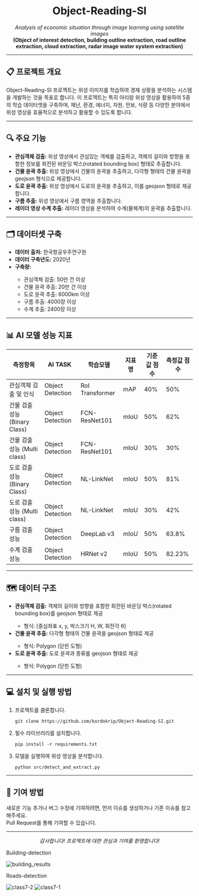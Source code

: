 <h1 align="center">Object-Reading-SI</h1>

<p align="center">
  <i>Analysis of economic situation through image learning using satellite images</i><br/>
  <strong> (Object of interest detection, building outline extraction, road outline extraction, cloud extraction, radar image water system extraction)</strong>
</p>

---

<h2>📋 프로젝트 개요</h2>
<p>
  Object-Reading-SI 프로젝트는 위성 이미지를 학습하여 경제 상황을 분석하는 시스템을 개발하는 것을 목표로 합니다.
  이 프로젝트는 특히 아리랑 위성 영상을 활용하여 5종의 학습 데이터셋을 구축하며, 재난, 환경, 에너지, 자원, 안보, 식량 등 
  다양한 분야에서 위성 영상을 효율적으로 분석하고 활용할 수 있도록 합니다.
</p>

---

<h2>🔍 주요 기능</h2>
<ul>
  <li><strong>관심객체 검출:</strong> 위성 영상에서 관심있는 객체를 검출하고, 객체의 길이와 방향을 포함한 정보를 회전된 바운딩 박스(rotated bounding box) 형태로 추출합니다.</li>
  <li><strong>건물 윤곽 추출:</strong> 위성 영상에서 건물의 윤곽을 추출하고, 다각형 형태의 건물 윤곽을 geojson 형식으로 제공합니다.</li>
  <li><strong>도로 윤곽 추출:</strong> 위성 영상에서 도로의 윤곽을 추출하고, 이를 geojson 형태로 제공합니다.</li>
  <li><strong>구름 추출:</strong> 위성 영상에서 구름 영역을 추출합니다.</li>
  <li><strong>레이더 영상 수계 추출:</strong> 레이더 영상을 분석하여 수계(물체계)의 윤곽을 추출합니다.</li>
</ul>

---

<h2>🗂 데이터셋 구축</h2>
<ul>
  <li><strong>데이터 출처:</strong> 한국항공우주연구원</li>
  <li><strong>데이터 구축년도:</strong> 2020년</li>
  <li><strong>구축량:</strong></li>
  <ul>
    <li>관심객체 검출: 50만 건 이상</li>
    <li>건물 윤곽 추출: 20만 건 이상</li>
    <li>도로 윤곽 추출: 6000km 이상</li>
    <li>구름 추출: 4000장 이상</li>
    <li>수계 추출: 2400장 이상</li>
  </ul>
</ul>

---

<h2>📊 AI 모델 성능 지표</h2>
<table align="center">
  <thead>
    <tr>
      <th>측정항목</th>
      <th>AI TASK</th>
      <th>학습모델</th>
      <th>지표명</th>
      <th>기준값 점수</th>
      <th>측정값 점수</th>
    </tr>
  </thead>
  <tbody>
    <tr>
      <td>관심객체 검출 및 인식</td>
      <td>Object Detection</td>
      <td>RoI Transformer</td>
      <td>mAP</td>
      <td>40%</td>
      <td>50%</td>
    </tr>
    <tr>
      <td>건물 검출 성능 (Binary Class)</td>
      <td>Object Detection</td>
      <td>FCN-ResNet101</td>
      <td>mIoU</td>
      <td>50%</td>
      <td>62%</td>
    </tr>
    <tr>
      <td>건물 검출 성능 (Multi class)</td>
      <td>Object Detection</td>
      <td>FCN-ResNet101</td>
      <td>mIoU</td>
      <td>30%</td>
      <td>30%</td>
    </tr>
    <tr>
      <td>도로 검출 성능 (Binary Class)</td>
      <td>Object Detection</td>
      <td>NL-LinkNet</td>
      <td>mIoU</td>
      <td>50%</td>
      <td>81%</td>
    </tr>
    <tr>
      <td>도로 검출 성능 (Multi class)</td>
      <td>Object Detection</td>
      <td>NL-LinkNet</td>
      <td>mIoU</td>
      <td>30%</td>
      <td>42%</td>
    </tr>
    <tr>
      <td>구름 검출 성능</td>
      <td>Object Detection</td>
      <td>DeepLab v3</td>
      <td>mIoU</td>
      <td>50%</td>
      <td>63.8%</td>
    </tr>
    <tr>
      <td>수계 검출 성능</td>
      <td>Object Detection</td>
      <td>HRNet v2</td>
      <td>mIoU</td>
      <td>50%</td>
      <td>82.23%</td>
    </tr>
  </tbody>
</table>

---

<h2>🗺 데이터 구조</h2>
<ul>
  <li><strong>관심객체 검출:</strong> 객체의 길이와 방향을 포함한 회전된 바운딩 박스(rotated bounding box)를 geojson 형태로 제공</li>
  <ul>
    <li>형식: [중심좌표 x, y, 박스크기 H, W, 회전각 θ]</li>
  </ul>
  <li><strong>건물 윤곽 추출:</strong> 다각형 형태의 건물 윤곽을 geojson 형태로 제공</li>
  <ul>
    <li>형식: Polygon (닫힌 도형)</li>
  </ul>
  <li><strong>도로 윤곽 추출:</strong> 도로 윤곽과 종류를 geojson 형태로 제공</li>
  <ul>
    <li>형식: Polygon (닫힌 도형)</li>
  </ul>
</ul>

---

<h2>💻 설치 및 실행 방법</h2>
<ol>
  <li>프로젝트를 클론합니다.
    <pre><code>git clone https://github.com/kordokrip/Object-Reading-SI.git</code></pre>
  </li>
  <li>필수 라이브러리를 설치합니다.
    <pre><code>pip install -r requirements.txt</code></pre>
  </li>
  <li>모델을 실행하여 위성 영상을 분석합니다.
    <pre><code>python src/detect_and_extract.py</code></pre>
  </li>
</ol>

---

<h2>🙌 기여 방법</h2>
<p>새로운 기능 추가나 버그 수정에 기여하려면, 먼저 이슈를 생성하거나 기존 이슈를 참고해주세요.<br/>
Pull Request를 통해 기여할 수 있습니다.</p>

---

<p align="center"><i>감사합니다! 프로젝트에 대한 관심과 기여를 환영합니다!</i></p>


Building-detection 

![building_results](https://github.com/user-attachments/assets/11e79fa7-2725-4231-8322-23a0b9d1c0c3)



Roads-detection 

![class7-2](https://github.com/user-attachments/assets/43ca6097-e65c-4401-904e-1b2d4eb7d8f5)
![class7-1](https://github.com/user-attachments/assets/8f49d408-5d15-48f2-b118-8acf9bc3295e)
